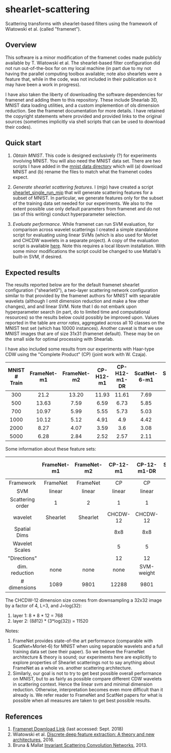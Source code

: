 # shearlet-scattering
Scattering transforms with shearlet-based filters using the framework of Wiatowski et al.  (called "framenet").


## Overview
This software is a minor modification of the framenet codes made publicly available by T. Wiatowski et al.  The shearlet-based filter configuration did not run out-of-the-box for on my local machine (in part due to my not having the parallel computing toolbox available; note also shearlets were a feature that, while in the code, was not included in their publication so it may have been a work in progress).  

I have also taken the liberty of downloading the software dependencies for framenet and adding them to this repository.  These include Shearlab 3D, MNIST data loading utilities, and a custom implemention of ols dimension reduction.  See the framenet documentation for more details.  I have retained the copyright statements where provided and provided links to the original sources (sometimes implicitly via shell scripts that can be used to download their codes).

## Quick start

1.  *Obtain MNIST*.  This code is designed exclusively (?) for experiments involving MNIST. You will also need the MNIST data set.  There are two scripts I have added in  the [mnist data directory](./src/framenet/MNIST_dataset) which will (a) download MNIST and (b) rename the files to match what the framenet codes expect.  

2.  *Generate shearlet scattering features*.  I (mjp) have created a script [shearlet_single_run_mjp](./src/framenet/shearlet_single_run_mjp.m) that will generate scattering features for a subset of MNIST.  In particular, we generate features only for the subset of the training data set needed for our experiments.  We also to the extent possible use only default parameters from framenet and do not (as of this writing) conduct hyperparameter selection.

3.  *Evaluate performance*.  While framenet can run SVM evaluation, for comparison across wavelet scatterings I created a simple standalone script for evaluating using linear SVMs (which is also used for Morlet and CHCDW wavelets in a separate project).  A copy of the evaluation script is available [here](./src/evaluation/classify_main.m).  Note this requires a local libsvm installation.  With some minor modifications the script could be changed to use Matlab's built-in SVM, if desired.

## Expected results

The results reported below are for the default framenet shearlet configuration ("shearlet0"), a two-layer scattering network configuration similar to that provided by the framenet authors for MNIST with separable wavelets (although I omit dimension reduction and make a few other changes), and and linear SVM.  Note that I do not embark upon hyperparameter search (in part, do to limited time and computational resources) so the results below could possibly be improved upon.  Values reported in the table are *error rates*, aggregated across all 10 classes on the MNIST test set (which has 10000 instances).
Another caveat is that we use MNIST images that are of size 31x31 (framenet default).  These may be on the small side for optimal processing with Shearlab.

I have also included some results from our experiments with Haar-type CDW using the "Complete Product" (CP) (joint work with W. Czaja).


| MNIST # Train | FrameNet-m1 | FrameNet-m2 | CP-H12-m1  | CP-H12-m1-DR   | ScatNet-6-m1 | ScatNet-6-m2 | CP-M6-m1 |
|      :---:    |   :---:     |    :---:    |   :---:    | :---:          |  :---:       |  :---:       | :---:    |
|    300        |   21.2      |   13.20     |    11.93   | 11.61          |  7.69        | 8.67         | 9.34     |
|    500        |   13.63     |  7.59       |   6.59     | 6.73           |  5.85        | 3.79         | 4.76     |
|    700        |   10.97     |   5.99      |    5.55    |  5.73          |  5.03        | 3.23         | 4.12     |
|    1000       |   10.12     |  5.12       |     4.91   |   4.9          |  4.42        | 2.70         | 3.35     |
|    2000       |   8.27      |  4.07       |     3.59   |   3.6          |  3.08        | 2.03         | 2.45     |
|    5000       |   6.28      |  2.84       |     2.52   |   2.57         |  2.11        | 1.41         | 1.71     |

Some information about these feature sets:

|                     | FrameNet-m1 | FrameNet-m2 |  CP-12-m1    | CP-12-m1-DR    | ScatNet-6-m1 | ScatNet-6-m2 | CP-M6-m1 |
|  :---:              | :---:       |     :---:   |  :---:       |  :---:         |  :---:       | :---:        | :---:    |
| Framework           | FrameNet    | FrameNet    |  CP          |  CP            |  ScatNet     | ScatNet      |  CP      |
| SVM                 | linear      | linear      |  linear      | linear         |  linear      | linear       | linear   |
| Scattering order    | 1           |   2         |   1          | 1              |  1           | 2            |  1       |
| wavelet             | Shearlet    | Shearlet    |  CHCDW-12    | CHCDW-12       |  Morlet      | Morlet       |  Morlet  |
| Spatial Dims        |             |             |  8x8         |  8x8           |              | 8x8          |  8x8     |
| Wavelet Scales      |             |             |   5          |  5             |   4          |  4           |  4       |
| "Directions"        |             |             |   12         |  12            |   6          |  6           |  6       |
| dim. reduction      | none        | none        |  none        | SVM-weight     | none         | none         | none     |
|  # dimensions       | 1089        | 9801        |  12288       |  9801          |  400         | 3856         |  1600    |

The CHCDW-12 dimension size comes from downsampling a 32x32 image by a factor of 4, L=3, and J=log(32):
1. layer 1: 8 * 8 * 12 = 768
2. layer 2: (8*8*12) * (3*log(32)) = 11520

Notes:
1. FrameNet provides state-of-the art performance (comparable with ScatNet+Morlet-6) for MNIST when using separable wavelets and a full training data set (see their paper).  So we believe the FrameNet architecture & theory is sound; our experiments here are explicitly to explore properties of Shearlet scatterings not to say anything about FrameNet as a whole vs. another scattering architecture.
2.  Similarly, our goal is not to try to get best possible overall performance on MNIST, but to as fairly as possible compare different CDW wavelets in scattering context.  Hence the linear svm and minimal dimension reduction.  Otherwise, interpretation becomes even more difficult than it already is.  We refer reader to FrameNet and ScatNet papers for what is possible when all measures are taken to get best possible results.

## References

1.  [Framenet Download Link](https://www.nari.ee.ethz.ch/commth/research/downloads/dl_feat_extract.html) (last accessed: Sept. 2018)
2.  Wiatowski et al. [Discrete deep feature extraction: A theory and new architectures](https://www.nari.ee.ethz.ch/commth/pubs/p/ICML2016), 2016.
3.  Bruna & Mallat [Invariant Scattering Convolution Networks](https://www.di.ens.fr/~mallat/papiers/Bruna-Mallat-Pami-Scat.pdf), 2013.
